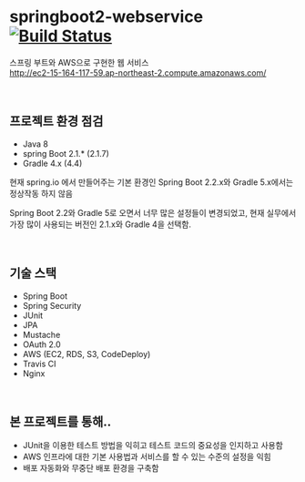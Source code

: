 # springboot2-webservice [![Build Status](https://travis-ci.org/brainbackdoor/bbd-lotto.svg)](https://travis-ci.org/brainbackdoor/bbd-lotto)

스프링 부트와 AWS으로 구현한 웹 서비스
<br>
http://ec2-15-164-117-59.ap-northeast-2.compute.amazonaws.com/

<br>

## 프로젝트 환경 점검
  - Java 8
  - spring Boot 2.1.* (2.1.7)
  - Gradle 4.x (4.4)
  
현재 spring.io 에서 만들어주는 기본 환경인 Spring Boot 2.2.x와 Gradle 5.x에서는 정상작동 하지 않음

Spring Boot 2.2와 Gradle 5로 오면서 너무 많은 설정들이 변경되었고, 현재 실무에서 가장 많이 사용되는 버전인 2.1.x와 Gradle 4을 선택함.

<br>

## 기술 스택
  - Spring Boot
  - Spring Security 
  - JUnit
  - JPA
  - Mustache
  - OAuth 2.0
  - AWS (EC2, RDS, S3, CodeDeploy)
  - Travis CI
  - Nginx
  
<br>

## 본 프로젝트를 통해..
 - JUnit을 이용한 테스트 방법을 익히고 테스트 코드의 중요성을 인지하고 사용함
 - AWS 인프라에 대한 기본 사용법과 서비스를 할 수 있는 수준의 설정을 익힘
 - 배포 자동화와 무중단 배포 환경을 구축함
